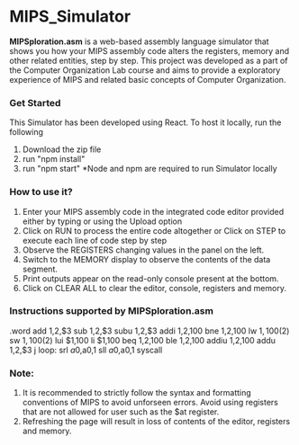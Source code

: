 # MIPS_Simulator
**MIPSploration.asm** is a web-based assembly language simulator that shows you how your MIPS assembly code alters the registers, memory and other related entities, step by step.
This project was developed as a part of the Computer Organization Lab course and aims to provide a exploratory experience of MIPS and related basic concepts of Computer Organization. 

### Get Started
This Simulator has been developed using React. To host it locally, run the following
1. Download the zip file
2. run "npm install"
3. run "npm start"
*Node and npm are required to run Simulator locally

### How to use it?
1. Enter your MIPS assembly code in the integrated code editor provided either by typing or using the Upload option
2. Click on RUN to process the entire code altogether 
    or
   Click on STEP to execute each line of code step by step
3. Observe the REGISTERS changing values in the panel on the left. 
4. Switch to the MEMORY display to observe the contents of the data segment.
5. Print outputs appear on the read-only console present at the bottom.
5. Click on CLEAR ALL to clear the editor, console, registers and memory.

### Instructions supported by MIPSploration.asm

.word
add $1,$2,$3
sub $1,$2,$3
subu $1,$2,$3 
addi $1,$2,100 
bne $1,$2,100
lw $1,100($2)
sw $1,100($2)
lui $1,100 
li $1,100 
beq $1,$2,100
ble $1,$2,100
addiu $1,$2,100
addu $1,$2,$3
j loop:
srl $a0,$a0,1
sll $a0,$a0,1
syscall

### Note:
1. It is recommended to strictly follow the syntax and formatting conventions of MIPS to avoid unforseen errors. Avoid using registers that are not allowed for user such as the $at register.
2. Refreshing the page will result in loss of contents of the editor, registers and memory.


